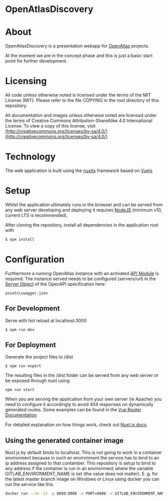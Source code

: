 # OpenAtlasDiscovery

# About

OpenAtlasDiscovery is a presentation webapp for [OpenAtlas](https://openatlas.eu) projects.

At the moment we are in the concept phase and this is just a basic start point for further
development.

# Licensing

All code unless otherwise noted is licensed under the terms of the MIT License (MIT).
Please refer to the file COPYING in the root directory of this repository.

All documentation and images unless otherwise noted are licensed under the terms of Creative Commons
Attribution-ShareAlike 4.0 International License.
To view a copy of this license, visit 
[http://creativecommons.org/licenses/by-sa/4.0/](http://creativecommons.org/licenses/by-sa/4.0/)

# Technology

The web application is built using the [nuxtjs](https://nuxtjs.org/) framework based
on [Vuejs](https://vuejs.org/)

# Setup

Whilst the application ultimately runs in the browser and can be served from any web server
developing and deploying it requires [NodeJS](https://nodejs.org/en/about/releases/)
(minimum v10, current LTS is recommended).

After cloning the repository, install all dependencies in the application root with
```bash
$ npm install
```

# Configuration

Furthermore a running OpenAtlas instance with an activated
[API Module](https://demo.openatlas.eu/static/manual/tools/api.html) is required.
The instance served needs to be configured (servers/url) in the
[Server Object](https://swagger.io/specification/#server-object) of
the OpenAPI specification here:
```
assets\swagger.json
``` 

## For Development

Serve with hot reload at localhost:3000
```
$ npm run dev
```

## For Deployment

Generate the project files to /dist
```
$ npm run export
```

The resulting files in the /dist folder can be served from any web server or be exposed through
nuxt using
```
npm run start
```
When you are serving the application from your own server (ie Apache) you need to configure it
accordingly to avoid 404 responses on dynamically generated routes. Some examples can be found
in the [Vue Router Documentation](https://router.vuejs.org/guide/essentials/history-mode.html#example-server-configurations) 


For detailed explanation on how things work, check out [Nuxt.js docs](https://nuxtjs.org).

## Using the generated container image

Nuxt.js by default binds to localhost. This is not going to work in a container environment because in such an environment the service has to bind to an ip address assigned to that containber.
This repository is setup to bind to any address if the container is run in an environment where the variable GITLAB_ENVIRONMENT_NAME is set (the value does not matter).
E. g. for the latest master branch image on Windows or Linux using docker you can run the service like this

```bash
docker run --rm -it -p 8080:8080 -e PORT=8080 -e GITLAB_ENVIRONMENT_NAME=something registry.gitlab.com/acdh-oeaw/shahi/shahi-frontend/master 
```

